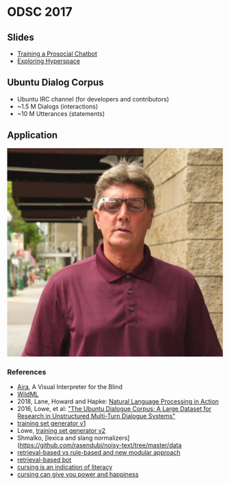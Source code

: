 # ODSC 2017

## Slides 

* [Training a Prosocial Chatbot](https://docs.google.com/presentation/d/1IND6PXOxgYb2IVmXnaSoNBcIOaiUVU-iZ6vnYz6J6-E/edit?usp=sharing)
* [Exploring Hyperspace](https://docs.google.com/presentation/d/1SEU8VL0KWPDKKZnBSaMxUBDDwI8yqIxu9RQtq2bpnNg/edit?usp=sharing)

## Ubuntu Dialog Corpus

* Ubuntu IRC channel (for developers and contributors)
* ~1.5 M Dialogs (interactions)
* ~10 M Utterances (statements)

## Application

[![Aira, a visual interpreter for the blind](data/aira_video_demo_blind_person_512.png)](https://vimeo.com/143070863)

### References

* [Aira](http://aira.io), A Visual Interpreter for the Blind
* [WildML](http://www.wildml.com/2016/07/deep-learning-for-chatbots-2-retrieval-based-model-tensorflow/)
* 2018, Lane, Howard and Hapke: [Natural Language Processing in Action](https://www.manning.com/books/natural-language-processing-in-action/?a_aid=totalgood)
* 2016, Lowe, et al: ["The Ubuntu Dialogue Corpus: A Large Dataset for Research in Unstructured Multi-Turn Dialogue Systems"](https://arxiv.org/pdf/1506.08909.pdf)
* [training set generator v1](https://github.com/rkadlec/ubuntu-ranking-dataset-creator)
* Lowe, [training set generator v2](https://github.com/ryan-lowe/Ubuntu-Dialogue-Generationv2)
* Shmalko, [lexica and slang normalizers](https://github.com/rasendubi/noisy-text/tree/master/data
* [retrieval-based vs rule-based and new modular approach](http://www.aclweb.org/old_anthology/C/C14/C14-1088.pdf)
* [retrieval-based bot](https://export.arxiv.org/pdf/1612.01627)
* [cursing is an indication of literacy](http://www.sciencedirect.com/science/article/pii/S038800011400151X)
* [cursing can give you power and happiness](https://www.newyorker.com/tech/elements/why-swearing-makes-you-stronger)

